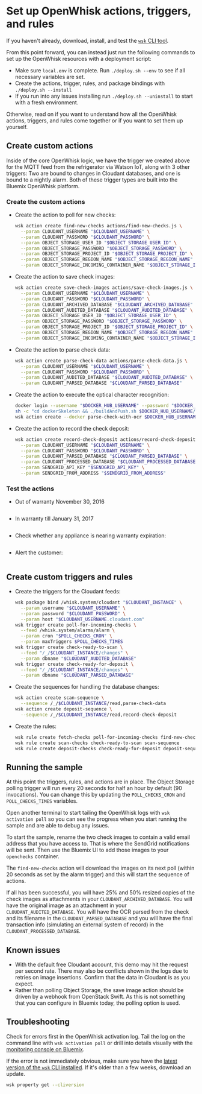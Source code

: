 # Set up OpenWhisk actions, triggers, and rules

If you haven't already, download, install, and test the [`wsk` CLI tool](https://new-console.ng.bluemix.net/openwhisk/cli).

From this point forward, you can instead just run the following commands to set up the OpenWhisk resources with a deployment script:

- Make sure `local.env` is complete. Run `./deploy.sh --env` to see if all necessary variables are set.
- Create the actions, trigger, rules, and package bindings with `./deploy.sh --install`
- If you run into any issues installing run `./deploy.sh --uninstall` to start with a fresh environment.

Otherwise, read on if you want to understand how all the OpenWhisk actions, triggers, and rules come together or if you want to set them up yourself.

## Create custom actions

Inside of the core OpenWhisk logic, we have the trigger we created above for the MQTT feed from the refrigerator via Watson IoT, along with 3 other triggers: Two are bound to changes in Cloudant databases, and one is bound to a nightly alarm. Both of these trigger types are built into the Bluemix OpenWhisk platform.

### Create the custom actions

- Create the action to poll for new checks:

  ```bash
  wsk action create find-new-checks actions/find-new-checks.js \
    --param CLOUDANT_USERNAME "$CLOUDANT_USERNAME" \
    --param CLOUDANT_PASSWORD "$CLOUDANT_PASSWORD" \
    --param OBJECT_STORAGE_USER_ID "$OBJECT_STORAGE_USER_ID" \
    --param OBJECT_STORAGE_PASSWORD "$OBJECT_STORAGE_PASSWORD" \
    --param OBJECT_STORAGE_PROJECT_ID "$OBJECT_STORAGE_PROJECT_ID" \
    --param OBJECT_STORAGE_REGION_NAME "$OBJECT_STORAGE_REGION_NAME" \
    --param OBJECT_STORAGE_INCOMING_CONTAINER_NAME "$OBJECT_STORAGE_INCOMING_CONTAINER_NAME"
  ```

- Create the action to save check images:

  ```bash
  wsk action create save-check-images actions/save-check-images.js \
    --param CLOUDANT_USERNAME "$CLOUDANT_USERNAME" \
    --param CLOUDANT_PASSWORD "$CLOUDANT_PASSWORD" \
    --param CLOUDANT_ARCHIVED_DATABASE "$CLOUDANT_ARCHIVED_DATABASE" \
    --param CLOUDANT_AUDITED_DATABASE "$CLOUDANT_AUDITED_DATABASE" \
    --param OBJECT_STORAGE_USER_ID "$OBJECT_STORAGE_USER_ID" \
    --param OBJECT_STORAGE_PASSWORD "$OBJECT_STORAGE_PASSWORD" \
    --param OBJECT_STORAGE_PROJECT_ID "$OBJECT_STORAGE_PROJECT_ID" \
    --param OBJECT_STORAGE_REGION_NAME "$OBJECT_STORAGE_REGION_NAME" \
    --param OBJECT_STORAGE_INCOMING_CONTAINER_NAME "$OBJECT_STORAGE_INCOMING_CONTAINER_NAME"
  ```

- Create the action to parse check data:

  ```bash
  wsk action create parse-check-data actions/parse-check-data.js \
    --param CLOUDANT_USERNAME "$CLOUDANT_USERNAME" \
    --param CLOUDANT_PASSWORD "$CLOUDANT_PASSWORD" \
    --param CLOUDANT_AUDITED_DATABASE "$CLOUDANT_AUDITED_DATABASE" \
    --param CLOUDANT_PARSED_DATABASE "$CLOUDANT_PARSED_DATABASE"
  ```

- Create the action to execute the optical character recognition:

  ```bash
  docker login --username "$DOCKER_HUB_USERNAME" --password "$DOCKER_HUB_PASSWORD"
  sh -c "cd dockerSkeleton && ./buildAndPush.sh $DOCKER_HUB_USERNAME/ocr-micr"
  wsk action create --docker parse-check-with-ocr $DOCKER_HUB_USERNAME/ocr-micr
  ```

- Create the action to record the check deposit:

  ```bash
  wsk action create record-check-deposit actions/record-check-deposit.js \
    --param CLOUDANT_USERNAME "$CLOUDANT_USERNAME" \
    --param CLOUDANT_PASSWORD "$CLOUDANT_PASSWORD" \
    --param CLOUDANT_PARSED_DATABASE "$CLOUDANT_PARSED_DATABASE" \
    --param CLOUDANT_PROCESSED_DATABASE "$CLOUDANT_PROCESSED_DATABASE" \
    --param SENDGRID_API_KEY "$SENDGRID_API_KEY" \
    --param SENDGRID_FROM_ADDRESS "$SENDGRID_FROM_ADDRESS"
  ```

### Test the actions

- Out of warranty November 30, 2016

  ```bash
  ```

- In warranty till January 31, 2017

  ```bash
  ```

- Check whether any appliance is nearing warranty expiration:

  ```bash
  ```

- Alert the customer:

  ```bash
  ```

## Create custom triggers and rules

- Create the triggers for the Cloudant feeds:

  ```bash
  wsk package bind /whisk.system/cloudant "$CLOUDANT_INSTANCE" \
    --param username "$CLOUDANT_USERNAME" \
    --param password "$CLOUDANT_PASSWORD" \
    --param host "$CLOUDANT_USERNAME.cloudant.com"
  wsk trigger create poll-for-incoming-checks \
    --feed /whisk.system/alarms/alarm \
    --param cron "$POLL_CHECKS_CRON" \
    --param maxTriggers $POLL_CHECKS_TIMES
  wsk trigger create check-ready-to-scan \
    --feed "/_/$CLOUDANT_INSTANCE/changes" \
    --param dbname "$CLOUDANT_AUDITED_DATABASE"
  wsk trigger create check-ready-for-deposit \
    --feed "/_/$CLOUDANT_INSTANCE/changes" \
    --param dbname "$CLOUDANT_PARSED_DATABASE"
  ```

- Create the sequences for handling the database changes:

  ```bash
  wsk action create scan-sequence \
    --sequence /_/$CLOUDANT_INSTANCE/read,parse-check-data
  wsk action create deposit-sequence \
    --sequence /_/$CLOUDANT_INSTANCE/read,record-check-deposit
  ```

- Create the rules:

  ```bash
  wsk rule create fetch-checks poll-for-incoming-checks find-new-checks
  wsk rule create scan-checks check-ready-to-scan scan-sequence
  wsk rule create deposit-checks check-ready-for-deposit deposit-sequence
  ```


## Running the sample

At this point the triggers, rules, and actions are in place. The Object Storage polling trigger will run every 20 seconds for half an hour by default (90 invocations). You can change this by updating the `POLL_CHECKS_CRON` and `POLL_CHECKS_TIMES` variables.

Open another terminal to start tailing the OpenWhisk logs with `wsk activation poll` so you can see the progress when you start running the sample and are able to debug any issues.

To start the sample, rename the two check images to contain a valid email address that you have access to. That is where the SendGrid notifications will be sent. Then use the Bluemix UI to add those images to your `openchecks` container.

The `find-new-checks` action will download the images on its next poll (within 20 seconds as set by the alarm trigger) and this will start the sequence of actions.

If all has been successful, you will have 25% and 50% resized copies of the check images as attachments in your `CLOUDANT_ARCHIVED_DATABASE`. You will have the original image as an attachment in your `CLOUDANT_AUDITED_DATABASE`. You will have the OCR parsed from the check and its filename in the `CLOUDANT_PARSED_DATABASE` and you will have the final transaction info (simulating an external system of record) in the `CLOUDANT_PROCESSED_DATABASE`.

## Known issues

- With the default free Cloudant account, this demo may hit the request per second rate. There may also be conflicts shown in the logs due to retries on image insertions. Confirm that the data in Cloudant is as you expect.
- Rather than polling Object Storage, the save image action should be driven by a webhook from OpenStack Swift. As this is not something that you can configure in Bluemix today, the polling option is used.

## Troubleshooting

Check for errors first in the OpenWhisk activation log. Tail the log on the command line with `wsk activation poll` or drill into details visually with the [monitoring console on Bluemix](https://console.ng.bluemix.net/openwhisk/dashboard).

If the error is not immediately obvious, make sure you have the [latest version of the `wsk` CLI installed](https://console.ng.bluemix.net/openwhisk/learn/cli). If it's older than a few weeks, download an update.

```bash
wsk property get --cliversion
```
